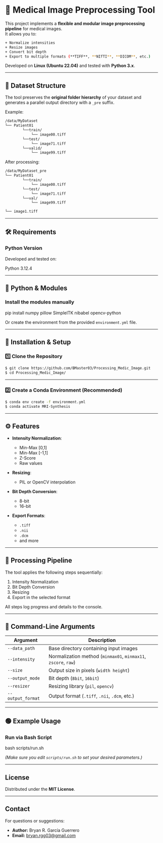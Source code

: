 # 🧠 Medical Image Preprocessing Tool

This project implements a **flexible and modular image preprocessing pipeline** for medical images.  
It allows you to:


```Bash
+ Normalize intensities  
+ Resize images  
+ Convert bit depth  
+ Export to multiple formats (**TIFF**, **NIfTI**, **DICOM**, etc.)
```

Developed on **Linux (Ubuntu 22.04)** and tested with **Python 3.x**.

---

## 📁 Dataset Structure

The tool preserves the **original folder hierarchy** of your dataset and generates a parallel output directory with a `_pre` suffix.

Example:

```Bash
/data/MyDataset
└── Patient01
        └──train/
            └── image00.tiff
        └──test/
            └── image71.tiff
        └──valid/
            └── image99.tiff

```

After processing:

```Bash
/data/MyDataset_pre
└── Patient01
        └──train/
            └── image00.tiff
        └──test/
            └── image71.tiff
        └──val/
            └── image99.tiff

└── image1.tiff
```

---

## 🛠️ Requirements

### Python Version

Developed and tested on:

Python 3.12.4


---

## 🐍 Python & Modules

### Install the modules manually

pip install numpy pillow SimpleITK nibabel opencv-python


Or create the environment from the provided `environment.yml` file.

---

## 🚀 Installation & Setup

### 1️⃣ Clone the Repository

```Bash
$ git clone https://github.com/BMaster03/Processing_Medic_Image.git
$ cd Processing_Medic_Image/

```
---

### 2️⃣ Create a Conda Environment (Recommended)

```Bash
$ conda env create -f environment.yml
$ conda activate MRI-Synthesis
```

---

## ⚙️ Features

- **Intensity Normalization**:
  - Min-Max [0,1]
  - Min-Max [-1,1]
  - Z-Score
  - Raw values

- **Resizing**:
  - PIL or OpenCV interpolation

- **Bit Depth Conversion**:
  - 8-bit
  - 16-bit

- **Export Formats**:
  - `.tiff`
  - `.nii`
  - `.dcm`
  - and more

---

## 🧮 Processing Pipeline

The tool applies the following steps sequentially:

1. Intensity Normalization
2. Bit Depth Conversion
3. Resizing
4. Export in the selected format

All steps log progress and details to the console.

---

## 🧭 Command-Line Arguments

| Argument           | Description                                                           |
|--------------------|-----------------------------------------------------------------------|
| `--data_path`      | Base directory containing input images                               |
| `--intensity`      | Normalization method (`minmax01`, `minmax11`, `zscore`, `raw`)       |
| `--size`           | Output size in pixels (`width height`)                               |
| `--output_mode`    | Bit depth (`8bit`, `16bit`)                                          |
| `--resizer`        | Resizing library (`pil`, `opencv`)                                   |
| `--output_format`  | Output format (`.tiff`, `.nii`, `.dcm`, etc.)                        |

---

## 🟢 Example Usage

### Run via Bash Script

bash scripts/run.sh


*(Make sure you edit `scripts/run.sh` to set your desired parameters.)*

---

## License

Distributed under the **MIT License**.

---

## Contact

For questions or suggestions:

- **Author:** Bryan R. García Guerrero
- **Email:** bryan.rgg03@gmail.com